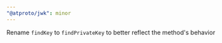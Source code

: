 ```yaml
---
"@atproto/jwk": minor
---
```


Rename `findKey` to `findPrivateKey` to better reflect the method's behavior
